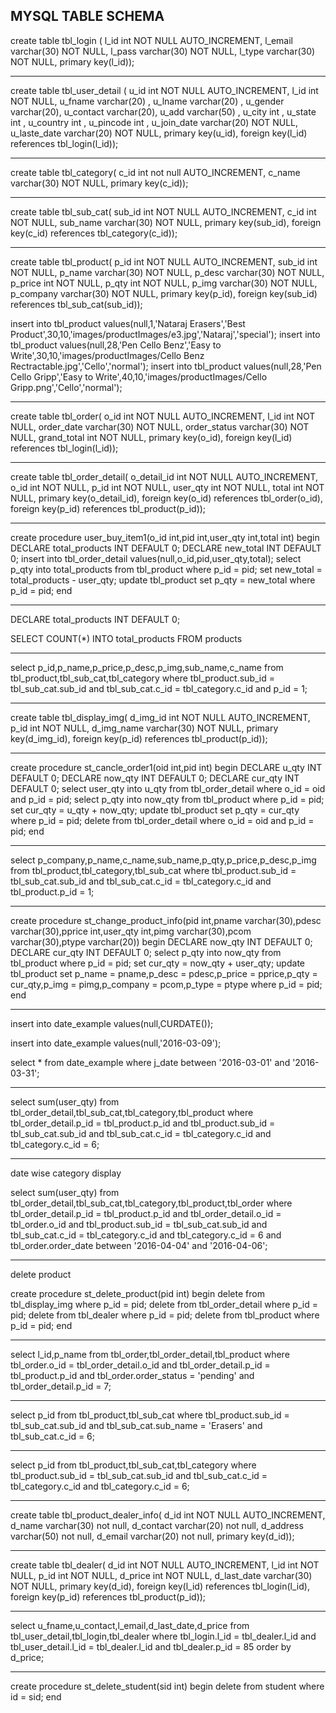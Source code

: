 ## MYSQL TABLE SCHEMA 

create table tbl_login ( 
l_id int NOT NULL AUTO_INCREMENT,
l_email varchar(30) NOT NULL,
l_pass varchar(30) NOT NULL,
l_type varchar(30) NOT NULL,
primary key(l_id));

-----------------------------------------------------

create table tbl_user_detail ( 
u_id int NOT NULL AUTO_INCREMENT,
l_id int NOT NULL,
u_fname varchar(20) ,
u_lname varchar(20) ,
u_gender varchar(20),
u_contact varchar(20),
u_add varchar(50) ,
u_city int  ,
u_state int ,
u_country int ,
u_pincode int ,
u_join_date varchar(20) NOT NULL,
u_laste_date varchar(20) NOT NULL,
primary key(u_id),
foreign key(l_id) references tbl_login(l_id));


-------------------------------------------------------

create table tbl_category(
c_id int not null AUTO_INCREMENT,
c_name varchar(30) NOT NULL,
primary key(c_id));




----------------------------------------------------------------




create table tbl_sub_cat(
sub_id int NOT NULL AUTO_INCREMENT,
c_id int NOT NULL,
sub_name varchar(30) NOT NULL,
primary key(sub_id),
foreign key(c_id) references tbl_category(c_id));

-------------------------------------------------------------------------


create table tbl_product(
p_id int NOT NULL AUTO_INCREMENT,
sub_id int NOT NULL,
p_name varchar(30) NOT NULL,
p_desc varchar(30) NOT NULL,
p_price int NOT NULL,
p_qty int NOT NULL,
p_img varchar(30) NOT NULL,
p_company varchar(30) NOT NULL,
primary key(p_id),
foreign key(sub_id) references tbl_sub_cat(sub_id));


insert into tbl_product values(null,1,'Nataraj Erasers','Best Product',30,10,'images/productImages/e3.jpg','Nataraj','special');
insert into tbl_product values(null,28,'Pen Cello Benz','Easy to Write',30,10,'images/productImages/Cello Benz Rectractable.jpg','Cello','normal');
insert into tbl_product values(null,28,'Pen Cello Gripp','Easy to Write',40,10,'images/productImages/Cello Gripp.png','Cello','normal');


---------------------------------------------------------------------------


create table tbl_order(
o_id int NOT NULL AUTO_INCREMENT,
l_id int NOT NULL,
order_date varchar(30) NOT NULL,
order_status varchar(30) NOT NULL,
grand_total int NOT NULL,
primary key(o_id),
foreign key(l_id) references tbl_login(l_id));


------------------------------------------------------------------------------

create table tbl_order_detail(
o_detail_id int NOT NULL AUTO_INCREMENT,
o_id int NOT NULL,
p_id int NOT NULL,
user_qty int NOT NULL,
total int NOT NULL,
primary key(o_detail_id),
foreign key(o_id) references tbl_order(o_id),
foreign key(p_id) references tbl_product(p_id));

------------------------------------------------------------------------------

create procedure user_buy_item1(o_id int,pid int,user_qty int,total int)
begin
DECLARE total_products INT DEFAULT 0;
DECLARE new_total INT DEFAULT 0;
insert into tbl_order_detail values(null,o_id,pid,user_qty,total);
select p_qty into total_products from tbl_product where p_id = pid;
set new_total = total_products - user_qty;
update tbl_product set p_qty = new_total where p_id = pid;
end 

------------------------------------------------------------------------------------
DECLARE total_products INT DEFAULT 0;
 
SELECT COUNT(*) INTO total_products
FROM products

------------------------------------------------------------------------------------

select p_id,p_name,p_price,p_desc,p_img,sub_name,c_name from tbl_product,tbl_sub_cat,tbl_category where tbl_product.sub_id = tbl_sub_cat.sub_id and tbl_sub_cat.c_id = tbl_category.c_id and p_id = 1;


----------------------------------------------------------------------------------------

create table tbl_display_img(
d_img_id int NOT NULL AUTO_INCREMENT,
p_id int NOT NULL,
d_img_name varchar(30) NOT NULL,
primary key(d_img_id),
foreign key(p_id) references tbl_product(p_id));


-------------------------------------------------------------------------------

create procedure st_cancle_order1(oid int,pid int)
begin
DECLARE u_qty INT DEFAULT 0;
DECLARE now_qty INT DEFAULT 0;
DECLARE cur_qty INT DEFAULT 0;
select user_qty into u_qty from tbl_order_detail where o_id = oid and p_id = pid;
select p_qty into now_qty from tbl_product where p_id = pid;
set cur_qty = u_qty + now_qty;
update tbl_product set p_qty = cur_qty where p_id = pid;
delete from tbl_order_detail where o_id = oid and p_id = pid;
end

------------------------------------------------------------------------------------------

select p_company,p_name,c_name,sub_name,p_qty,p_price,p_desc,p_img from tbl_product,tbl_category,tbl_sub_cat where tbl_product.sub_id = tbl_sub_cat.sub_id and tbl_sub_cat.c_id = tbl_category.c_id and tbl_product.p_id = 1; 

-------------------------------------------------------------------------

create procedure st_change_product_info(pid int,pname varchar(30),pdesc varchar(30),pprice int,user_qty int,pimg varchar(30),pcom varchar(30),ptype varchar(20))
begin
DECLARE now_qty INT DEFAULT 0;
DECLARE cur_qty INT DEFAULT 0;
select p_qty into now_qty from tbl_product where p_id = pid;
set cur_qty = now_qty + user_qty;
update tbl_product set p_name = pname,p_desc = pdesc,p_price = pprice,p_qty = cur_qty,p_img = pimg,p_company = pcom,p_type = ptype where p_id = pid;
end

--------------------------------------------------------------------------------
insert into date_example values(null,CURDATE());

insert into date_example values(null,'2016-03-09');

select * from date_example where j_date between '2016-03-01' and '2016-03-31';

-----------------------------------------------------------------------------------


select sum(user_qty) from tbl_order_detail,tbl_sub_cat,tbl_category,tbl_product where tbl_order_detail.p_id = tbl_product.p_id and tbl_product.sub_id = tbl_sub_cat.sub_id and tbl_sub_cat.c_id = tbl_category.c_id and tbl_category.c_id = 6;

-------------------------------------------------------------------------------------
date wise category display

select sum(user_qty) from tbl_order_detail,tbl_sub_cat,tbl_category,tbl_product,tbl_order where tbl_order_detail.p_id = tbl_product.p_id and  tbl_order_detail.o_id = tbl_order.o_id and tbl_product.sub_id = tbl_sub_cat.sub_id and tbl_sub_cat.c_id = tbl_category.c_id and tbl_category.c_id = 6 and tbl_order.order_date between '2016-04-04' and '2016-04-06';

-----------------------------------------------------------------------------------------------------------

delete product

create procedure st_delete_product(pid int)
begin
delete from tbl_display_img where p_id = pid;
delete from tbl_order_detail where p_id = pid;
delete from tbl_dealer where p_id = pid;
delete from tbl_product where p_id  = pid;
end

--------------------------------------------------------------------------------------------------------------------

select l_id,p_name from tbl_order,tbl_order_detail,tbl_product where tbl_order.o_id = tbl_order_detail.o_id and tbl_order_detail.p_id = tbl_product.p_id and tbl_order.order_status = 'pending' and tbl_order_detail.p_id = 7;


--------------------------------------------------------------------------------------------------------------

select p_id from tbl_product,tbl_sub_cat where tbl_product.sub_id = tbl_sub_cat.sub_id and tbl_sub_cat.sub_name = 'Erasers' and tbl_sub_cat.c_id = 6;


------------------------------------------------------------------------------------------------------------------------------------


select p_id from tbl_product,tbl_sub_cat,tbl_category where tbl_product.sub_id = tbl_sub_cat.sub_id and tbl_sub_cat.c_id = tbl_category.c_id and tbl_category.c_id = 6;


-----------------------------------------------------------------------------------------------------------------------------------


create table tbl_product_dealer_info(
d_id int NOT NULL AUTO_INCREMENT,
d_name varchar(30) not null,
d_contact varchar(20) not null,
d_address varchar(50) not null,
d_email varchar(20) not null,
primary key(d_id));

-------------------------------------------------------------------------

create table tbl_dealer(
d_id int NOT NULL AUTO_INCREMENT,
l_id int NOT NULL,
p_id int NOT NULL,
d_price int NOT NULL,
d_last_date varchar(30) NOT NULL,
primary key(d_id),
foreign key(l_id) references tbl_login(l_id),
foreign key(p_id) references tbl_product(p_id));


----------------------------------------------------------------------------------------

select u_fname,u_contact,l_email,d_last_date,d_price from tbl_user_detail,tbl_login,tbl_dealer where 
tbl_login.l_id = tbl_dealer.l_id and 
tbl_user_detail.l_id = tbl_dealer.l_id and 
tbl_dealer.p_id = 85 order by d_price;

--------------------------------------------------------------------------------------------


create procedure st_delete_student(sid int)
begin
delete from student where id  = sid;
end










